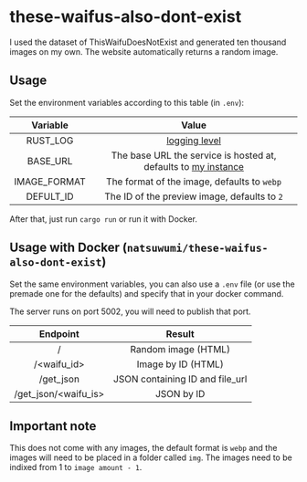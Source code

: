 # these-waifus-also-dont-exist
I used the dataset of ThisWaifuDoesNotExist and generated ten thousand images on my own. The website automatically returns a random image. 

## Usage
Set the environment variables according to this table (in `.env`):

| Variable     | Value                                                                                              |
| :----------: | :------------------------------------------------------------------------------------------------: |
| RUST_LOG     | [logging level](https://docs.rs/env_logger/0.7.1/env_logger/#enabling-logging)                     |
| BASE_URL     | The base URL the service is hosted at, defaults to [my instance](https://waifus-are.fun-stuff.xyz) |
| IMAGE_FORMAT | The format of the image, defaults to `webp`                                                        |
| DEFULT_ID    | The ID of the preview image, defaults to `2`                                                       |

After that, just run `cargo run` or run it with Docker.

## Usage with Docker (`natsuwumi/these-waifus-also-dont-exist`)
Set the same environment variables, you can also use a `.env` file (or use the premade one for the defaults) and specify that in your docker command.

The server runs on port 5002, you will need to publish that port.

| Endpoint             | Result                          |
| :------------------: | :-----------------------------: |
| /                    | Random image (HTML)             |
| /<waifu_id>          | Image by ID (HTML)              |
| /get_json            | JSON containing ID and file_url |
| /get_json/<waifu_is> | JSON by ID                      |

## Important note
This does not come with any images, the default format is `webp` and the images will
need to be placed in a folder called `img`. The images need to be indixed from 1 to `image amount - 1`.